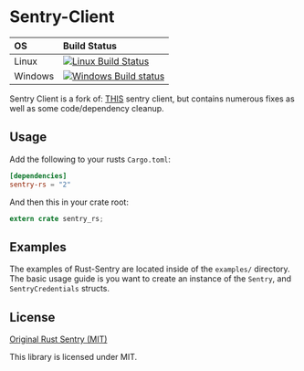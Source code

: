 # Sentry-Client #

| OS      | Build Status                                                                                                                                                          |
|:--------|:----------------------------------------------------------------------------------------------------------------------------------------------------------------------|
| Linux   | [![Linux Build Status](https://circleci.com/gh/SecurityInsanity/sentry-rs/tree/master.svg?style=svg)](https://circleci.com/gh/SecurityInsanity/sentry-rs/tree/master) |
| Windows | [![Windows Build status](https://ci.appveyor.com/api/projects/status/yvlgnytb2tir8y4q?svg=true)](https://ci.appveyor.com/project/SecurityInsanity/sentry-rs)          |




Sentry Client is a fork of: [THIS](https://github.com/aagahi/rust-sentry) sentry client,
but contains numerous fixes as well as some code/dependency cleanup.

## Usage ##

Add the following to your rusts `Cargo.toml`:

```toml
[dependencies]
sentry-rs = "2"
```

And then this in your crate root:

```rust
extern crate sentry_rs;
```

## Examples ##

The examples of Rust-Sentry are located inside of the `examples/` directory. The basic usage guide is
you want to create an instance of the `Sentry`, and `SentryCredentials` structs.

## License ##

[Original Rust Sentry (MIT)](https://github.com/aagahi/rust-sentry)

This library is licensed under MIT.
